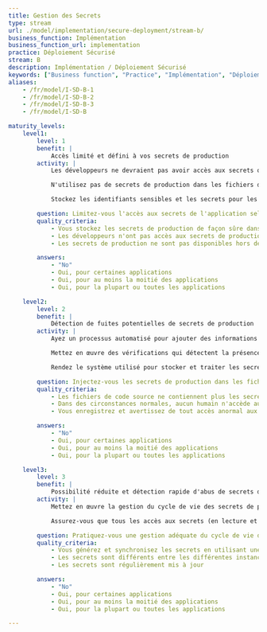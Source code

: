```yaml
---
title: Gestion des Secrets
type: stream
url: ./model/implementation/secure-deployment/stream-b/
business_function: Implémentation
business_function_url: implementation
practice: Déploiement Sécurisé
stream: B
description: Implémentation / Déploiement Sécurisé
keywords: ["Business function", "Practice", "Implémentation", "Déploiement Sécurisé"]
aliases:
    - /fr/model/I-SD-B-1
    - /fr/model/I-SD-B-2
    - /fr/model/I-SD-B-3
    - /fr/model/I-SD-B

maturity_levels:
    level1:
        level: 1
        benefit: |
            Accès limité et défini à vos secrets de production
        activity: |
            Les développeurs ne devraient pas avoir accès aux secrets ou aux informations d'identification des environnements de production. Ayez un mécanisme en place pour protéger adéquatement les secrets de production, par exemple (i) en ayant des personnes spécifiques qui les ajoutent aux fichiers de configuration pertinents au moment du déploiement (le principe de séparation du devoir) ou (ii) en chiffrant les secrets de production contenus dans les fichiers de configuration.

            N'utilisez pas de secrets de production dans les fichiers de configuration pour les environnements de développement ou de test, car il se peut que ces environnements aient une posture de sécurité nettement plus faible. De même, ne gardez pas les secrets non protégés dans des fichiers de configuration stockés dans des dépôts de code.

            Stockez les identifiants sensibles et les secrets pour les systèmes de production sous forme chiffrée tout le temps. Envisagez d'utiliser un outil spécifiquement conçu pour cela. Gérez soigneusement la gestion des clés de sorte que seul le personnel responsable des déploiements en production soit en mesure d’accéder à ces données.

        question: Limitez-vous l'accès aux secrets de l'application selon le principe du moindre privilège?
        quality_criteria:
            - Vous stockez les secrets de production de façon sûre dans un endroit sécurisé
            - Les développeurs n'ont pas accès aux secrets de production
            - Les secrets de production ne sont pas disponibles hors de l'environnement de production

        answers:
            - "No"
            - Oui, pour certaines applications
            - Oui, pour au moins la moitié des applications
            - Oui, pour la plupart ou toutes les applications

    level2:
        level: 2
        benefit: |
            Détection de fuites potentielles de secrets de production
        activity: |
            Ayez un processus automatisé pour ajouter des informations d'identification et des secrets aux fichiers de configuration pendant le processus de déploiement aux étapes concernées. De cette façon, les développeurs et les personnes en charge des déploiements ne voient pas ou ne gèrent pas ces valeurs sensibles.

            Mettez en œuvre des vérifications qui détectent la présence de secrets dans les dépôts de code et les fichiers et exécutez-les périodiquement. Configurez les outils pour rechercher des chaînes connues et des chaînes potentiellement dangereuses inconnues. Dans les systèmes tels que les dépôts de code où il y a un historique, incluez les versions dans les vérifications. Marquez les secrets potentiels que vous découvrirez comme des valeurs sensibles et retirez-les lorsque c'est pertinent. Si vous ne pouvez pas les supprimer d'un fichier historique dans un dépôt de code par exemple, vous devrez peut-être actualiser la valeur sur le système qui consomme le secret. De cette façon, si un attaquant découvre le secret, il ne leur sera pas utile.

            Rendez le système utilisé pour stocker et traiter les secrets et les identifiants robustes du point de vue de la sécurité. Chiffrez tous les secrets au repos et en transit. Les utilisateurs qui configurent ce système et les secrets qu'il contient sont soumis au principe du moindre privilège. Par exemple, un développeur peut avoir besoin de gérer les secrets d'un environnement de développement, mais pas d'un environnement de test ou de production de validation utilisateur.

        question: Injectez-vous les secrets de production dans les fichiers de configuration pendant le déploiement?
        quality_criteria:
            - Les fichiers de code source ne contiennent plus les secrets actifs de l'application
            - Dans des circonstances normales, aucun humain n'accède aux secrets lors des procédures de déploiement
            - Vous enregistrez et avertissez de tout accès anormal aux secrets

        answers:
            - "No"
            - Oui, pour certaines applications
            - Oui, pour au moins la moitié des applications
            - Oui, pour la plupart ou toutes les applications

    level3:
        level: 3
        benefit: |
            Possibilité réduite et détection rapide d'abus de secrets de production
        activity: |
            Mettez en œuvre la gestion du cycle de vie des secrets de production et assurez la génération de nouveaux secrets autant que possible, et cela pour chaque instance d'application. L'utilisation de secrets par instance d'application garantit que les comportements inattendus de l'application peut être retracé et correctement analysés. Des outils peuvent aider à mettre à jour automatiquement et de façon transparente les secrets dans tous les endroits pertinents lors de la survenue de changements.

            Assurez-vous que tous les accès aux secrets (en lecture et en écriture) sont enregistrés dans une infrastructure centrale. Examinez régulièrement ces journaux pour identifier les comportements inattendus et effectuez une analyse adéquate pour comprendre pourquoi cela s'est produit. Envoyez les problèmes et les causes racines vers la pratique de gestion des défauts pour gerantir que l'organisation prendra en compte toutes les situations inacceptables.

        question: Pratiquez-vous une gestion adéquate du cycle de vie des secrets de l'application?
        quality_criteria:
            - Vous générez et synchronisez les secrets en utilisant une solution éprouvée
            - Les secrets sont différents entre les différentes instances de l'application
            - Les secrets sont régulièrement mis à jour

        answers:
            - "No"
            - Oui, pour certaines applications
            - Oui, pour au moins la moitié des applications
            - Oui, pour la plupart ou toutes les applications

---
```

